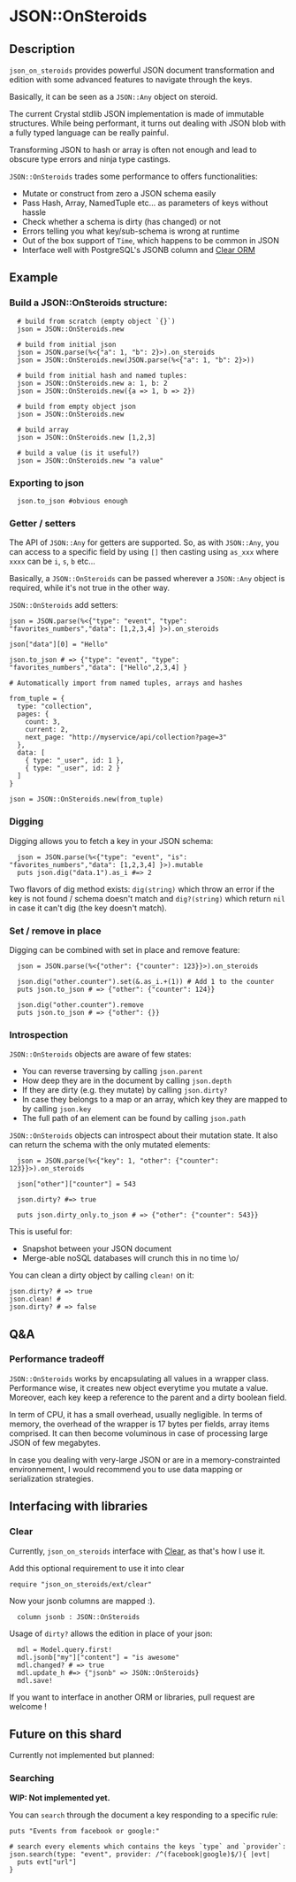 # JSON::OnSteroids

## Description

`json_on_steroids` provides powerful JSON document transformation and edition
with some advanced features to navigate through the keys.

Basically, it can be seen as a `JSON::Any` object on steroid.

The current Crystal stdlib JSON implementation is made of immutable structures.
While being performant, it turns out dealing with JSON blob with a fully typed language can be really painful.

Transforming JSON to hash or array is often not enough and lead to obscure type errors and ninja type castings.

`JSON::OnSteroids` trades some performance to offers functionalities:

- Mutate or construct from zero a JSON schema easily
- Pass Hash, Array, NamedTuple etc... as parameters of keys without hassle
- Check whether a schema is dirty (has changed) or not
- Errors telling you what key/sub-schema is wrong at runtime
- Out of the box support of `Time`, which happens to be common in JSON
- Interface well with PostgreSQL's JSONB column and [Clear ORM](https://github.com/anykeyh/clear)

## Example

### Build a JSON::OnSteroids structure:

```crystal
  # build from scratch (empty object `{}`)
  json = JSON::OnSteroids.new

  # build from initial json
  json = JSON.parse(%<{"a": 1, "b": 2}>).on_steroids
  json = JSON::OnSteroids.new(JSON.parse(%<{"a": 1, "b": 2}>))

  # build from initial hash and named tuples:
  json = JSON::OnSteroids.new a: 1, b: 2
  json = JSON::OnSteroids.new({a => 1, b => 2})

  # build from empty object json
  json = JSON::OnSteroids.new

  # build array
  json = JSON::OnSteroids.new [1,2,3]

  # build a value (is it useful?)
  json = JSON::OnSteroids.new "a value"
```

### Exporting to json

```crystal
  json.to_json #obvious enough
```

### Getter / setters

The API of `JSON::Any` for getters are supported. So, as with `JSON::Any`, you
can access to a specific field by using `[]` then casting using `as_xxx` where
`xxxx` can be `i`, `s`, `b` etc...

Basically, a `JSON::OnSteroids` can be passed wherever a `JSON::Any` object is
required, while it's not true in the other way.

`JSON::OnSteroids` add setters:

```crystal
json = JSON.parse(%<{"type": "event", "type": "favorites_numbers","data": [1,2,3,4] }>).on_steroids

json["data"][0] = "Hello"

json.to_json # => {"type": "event", "type": "favorites_numbers","data": ["Hello",2,3,4] }

# Automatically import from named tuples, arrays and hashes

from_tuple = {
  type: "collection",
  pages: {
    count: 3,
    current: 2,
    next_page: "http://myservice/api/collection?page=3"
  },
  data: [
    { type: "_user", id: 1 },
    { type: "_user", id: 2 }
  ]
}

json = JSON::OnSteroids.new(from_tuple)
```

### Digging

Digging allows you to fetch a key in your JSON schema:

```crystal
  json = JSON.parse(%<{"type": "event", "is": "favorites_numbers","data": [1,2,3,4] }>).mutable
  puts json.dig("data.1").as_i #=> 2
```

Two flavors of dig method exists:
`dig(string)` which throw an error if the key is not found / schema doesn't match and `dig?(string)` which return
`nil` in case it can't dig (the key doesn't match).

### Set / remove in place
Digging can be combined with set in place and remove feature:

```crystal
  json = JSON.parse(%<{"other": {"counter": 123}}>).on_steroids

  json.dig("other.counter").set(&.as_i.+(1)) # Add 1 to the counter
  puts json.to_json # => {"other": {"counter": 124}}

  json.dig("other.counter").remove
  puts json.to_json # => {"other": {}}
```

### Introspection

`JSON::OnSteroids` objects are aware of few states:
- You can reverse traversing by calling `json.parent`
- How deep they are in the document by calling `json.depth`
- If they are dirty (e.g. they mutate) by calling `json.dirty?`
- In case they belongs to a map or an array,
  which key they are mapped to by calling `json.key`
- The full path of an element can be found by calling `json.path`

`JSON::OnSteroids` objects can introspect about their mutation state.
  It also can return the schema with the only mutated elements:

```crystal
  json = JSON.parse(%<{"key": 1, "other": {"counter": 123}}>).on_steroids

  json["other"]["counter"] = 543

  json.dirty? #=> true

  puts json.dirty_only.to_json # => {"other": {"counter": 543}}
```

This is useful for:
- Snapshot between your JSON document
- Merge-able noSQL databases will crunch this in no time \o/

You can clean a dirty object by calling `clean!` on it:

```crystal
json.dirty? # => true
json.clean! #
json.dirty? # => false
```

## Q&A

### Performance tradeoff

`JSON::OnSteroids` works by encapsulating all values in a wrapper class. Performance wise, it
creates new object everytime you mutate a value. Moreover, each key keep a reference
to the parent and a dirty boolean field.

In term of CPU, it has a small overhead, usually negligible. In terms of memory,
the overhead of the wrapper is 17 bytes per fields, array items comprised.
It can then become voluminous in case of processing large JSON of few megabytes.

In case you dealing with very-large JSON or are in a memory-constrainted
environnement, I would recommend you to use data mapping or serialization strategies.

## Interfacing with libraries

### Clear

Currently, `json_on_steroids` interface with [Clear](https://github.com/anykeyh/clear),
as that's how I use it.

Add this optional requirement to use it into clear

```crystal
require "json_on_steroids/ext/clear"
```

Now your jsonb columns are mapped :).

```crystal
  column jsonb : JSON::OnSteroids
```
Usage of `dirty?` allows the edition in place of your json:

```crystal
  mdl = Model.query.first!
  mdl.jsonb["my"]["content"] = "is awesome"
  mdl.changed? # => true
  mdl.update_h #=> {"jsonb" => JSON::OnSteroids}
  mdl.save!
```

If you want to interface in another ORM or libraries, pull request are welcome !

## Future on this shard

Currently not implemented but planned:

### Searching

**WIP: Not implemented yet.**

You can `search` through the document a key responding to a specific rule:

```crystal
puts "Events from facebook or google:"

# search every elements which contains the keys `type` and `provider`:
json.search(type: "event", provider: /^(facebook|google)$/){ |evt|
  puts evt["url"]
}
```
